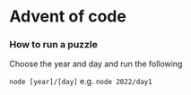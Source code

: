 # Advent of code

### How to run a puzzle

Choose the year and day and run the following

`node [year]/[day]` e.g. `node 2022/day1`
